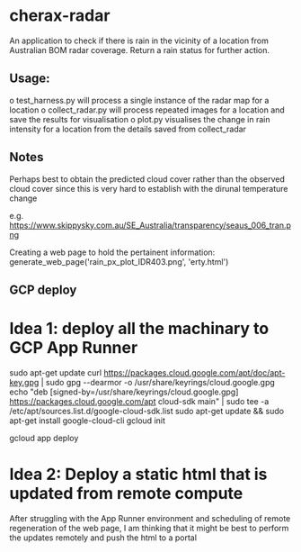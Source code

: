# cherax-radar
An application to check if there is rain in the vicinity of a location from Australian BOM radar coverage. Return a rain status for further action.

## Usage:
o test_harness.py will process a single instance of the radar map for a location
o collect_radar.py will process repeated images for a location and save the results for visualisation
o plot.py visualises the change in rain intensity for a location from the details saved from collect_radar

## Notes

Perhaps best to obtain the predicted cloud cover rather than the observed cloud cover since this is very hard to establish with the dirunal temperature change

e.g. https://www.skippysky.com.au/SE_Australia/transparency/seaus_006_tran.png

Creating a web page to hold the pertainent information:
generate_web_page('rain_px_plot_IDR403.png', 'erty.html')

## GCP deploy

# Idea 1: deploy all the machinary to GCP App Runner
sudo apt-get update
curl https://packages.cloud.google.com/apt/doc/apt-key.gpg | sudo gpg --dearmor -o /usr/share/keyrings/cloud.google.gpg
echo "deb [signed-by=/usr/share/keyrings/cloud.google.gpg] https://packages.cloud.google.com/apt cloud-sdk main" | sudo tee -a /etc/apt/sources.list.d/google-cloud-sdk.list
sudo apt-get update && sudo apt-get install google-cloud-cli
gcloud init

gcloud app deploy

# Idea 2: Deploy a static html that is updated from remote compute

After struggling with the App Runner environment and scheduling of remote regeneration of the web page, I am thinking that it might be best to perform the updates remotely and push the html to a portal
